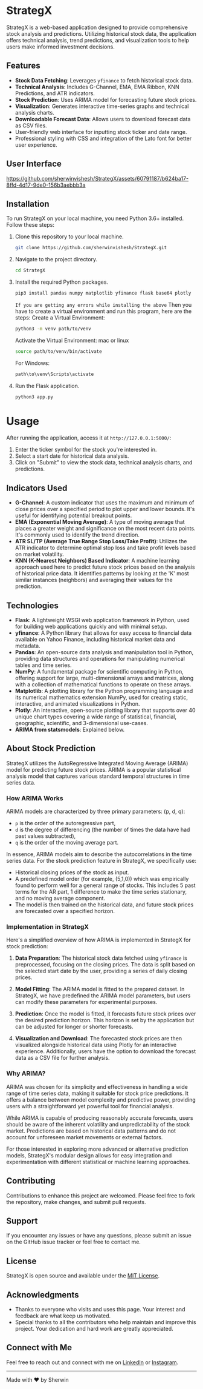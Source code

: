 # StrategX

StrategX is a web-based application designed to provide comprehensive stock analysis and predictions. Utilizing historical stock data, the application offers technical analysis, trend predictions, and visualization tools to help users make informed investment decisions.

## Features

- **Stock Data Fetching**: Leverages `yfinance` to fetch historical stock data.
- **Technical Analysis**: Includes G-Channel, EMA, EMA Ribbon, KNN Predictions, and ATR indicators.
- **Stock Prediction**: Uses ARIMA model for forecasting future stock prices.
- **Visualization**: Generates interactive time-series graphs and technical analysis charts.
- **Downloadable Forecast Data**: Allows users to download forecast data as CSV files.
- User-friendly web interface for inputting stock ticker and date range.
- Professional styling with CSS and integration of the Lato font for better user experience.

## User Interface


https://github.com/sherwinvishesh/StrategX/assets/60791187/b624ba17-8ffd-4d17-9de0-156b3aebbb3a




## Installation

To run StrategX on your local machine, you need Python 3.6+ installed. Follow these steps:

1. Clone this repository to your local machine.
    ```bash
    git clone https://github.com/sherwinvishesh/StrategX.git
    ```
2. Navigate to the project directory.
    ```bash
    cd StrategX
    ```
3. Install the required Python packages.
    ```bash
    pip3 install pandas numpy matplotlib yfinance flask base64 plotly 
    ```
    `If you are getting any errors while installing the above`
    Then you have to create a virtual environment and run this program, here are the steps:
    Create a Virtual Environment:
    ```bash
    python3 -m venv path/to/venv
    ```
    Activate the Virtual Environment:
    mac or linux 
    ```bash
    source path/to/venv/bin/activate
    ```

    For Windows:
    ```bash
    path\to\venv\Scripts\activate
    ```

4. Run the Flask application.
    ```bash
    python3 app.py
    ```





# Usage

After running the application, access it at `http://127.0.0.1:5000/`:

1. Enter the ticker symbol for the stock you're interested in.
2. Select a start date for historical data analysis.
3. Click on "Submit" to view the stock data, technical analysis charts, and predictions.

## Indicators Used

- **G-Channel**: A custom indicator that uses the maximum and minimum of close prices over a specified period to plot upper and lower bounds. It's useful for identifying potential breakout points.
- **EMA (Exponential Moving Average)**: A type of moving average that places a greater weight and significance on the most recent data points. It's commonly used to identify the trend direction.
- **ATR SL/TP (Average True Range Stop Loss/Take Profit)**: Utilizes the ATR indicator to determine optimal stop loss and take profit levels based on market volatility.
- **KNN (K-Nearest Neighbors) Based Indicator**: A machine learning approach used here to predict future stock prices based on the analysis of historical price data. It identifies patterns by looking at the 'K' most similar instances (neighbors) and averaging their values for the prediction.

## Technologies

- **Flask**: A lightweight WSGI web application framework in Python, used for building web applications quickly and with minimal setup.
- **yfinance**: A Python library that allows for easy access to financial data available on Yahoo Finance, including historical market data and metadata.
- **Pandas**: An open-source data analysis and manipulation tool in Python, providing data structures and operations for manipulating numerical tables and time series.
- **NumPy**: A fundamental package for scientific computing in Python, offering support for large, multi-dimensional arrays and matrices, along with a collection of mathematical functions to operate on these arrays.
- **Matplotlib**: A plotting library for the Python programming language and its numerical mathematics extension NumPy, used for creating static, interactive, and animated visualizations in Python.
- **Plotly**: An interactive, open-source plotting library that supports over 40 unique chart types covering a wide range of statistical, financial, geographic, scientific, and 3-dimensional use-cases.
- **ARIMA from statsmodels**: Explained below.

## About Stock Prediction

StrategX utilizes the AutoRegressive Integrated Moving Average (ARIMA) model for predicting future stock prices. ARIMA is a popular statistical analysis model that captures various standard temporal structures in time series data.

### How ARIMA Works

ARIMA models are characterized by three primary parameters: (p, d, q):
- `p` is the order of the autoregressive part,
- `d` is the degree of differencing (the number of times the data have had past values subtracted),
- `q` is the order of the moving average part.

In essence, ARIMA models aim to describe the autocorrelations in the time series data. For the stock prediction feature in StrategX, we specifically use:

- Historical closing prices of the stock as input.
- A predefined model order (for example, (5,1,0)) which was empirically found to perform well for a general range of stocks. This includes 5 past terms for the AR part, 1 difference to make the time series stationary, and no moving average component.
- The model is then trained on the historical data, and future stock prices are forecasted over a specified horizon.

### Implementation in StrategX

Here's a simplified overview of how ARIMA is implemented in StrategX for stock prediction:

1. **Data Preparation**: The historical stock data fetched using `yfinance` is preprocessed, focusing on the closing prices. The data is split based on the selected start date by the user, providing a series of daily closing prices.

2. **Model Fitting**: The ARIMA model is fitted to the prepared dataset. In StrategX, we have predefined the ARIMA model parameters, but users can modify these parameters for experimental purposes.

3. **Prediction**: Once the model is fitted, it forecasts future stock prices over the desired prediction horizon. This horizon is set by the application but can be adjusted for longer or shorter forecasts.

4. **Visualization and Download**: The forecasted stock prices are then visualized alongside historical data using Plotly for an interactive experience. Additionally, users have the option to download the forecast data as a CSV file for further analysis.

### Why ARIMA?

ARIMA was chosen for its simplicity and effectiveness in handling a wide range of time series data, making it suitable for stock price predictions. It offers a balance between model complexity and predictive power, providing users with a straightforward yet powerful tool for financial analysis.

While ARIMA is capable of producing reasonably accurate forecasts, users should be aware of the inherent volatility and unpredictability of the stock market. Predictions are based on historical data patterns and do not account for unforeseen market movements or external factors.

For those interested in exploring more advanced or alternative prediction models, StrategX's modular design allows for easy integration and experimentation with different statistical or machine learning approaches.



## Contributing

Contributions to enhance this project are welcomed. Please feel free to fork the repository, make changes, and submit pull requests.

## Support

If you encounter any issues or have any questions, please submit an issue on the GitHub issue tracker or feel free to contact me.


## License

StrategX is open source and available under the [MIT License](LICENSE).

## Acknowledgments


- Thanks to everyone who visits and uses this page. Your interest and feedback are what keep us motivated.
- Special thanks to all the contributors who help maintain and improve this project. Your dedication and hard work are greatly appreciated.
## Connect with Me

Feel free to reach out and connect with me on [LinkedIn](https://www.linkedin.com/in/sherwinvishesh) or [Instagram](https://www.instagram.com/sherwinvishesh/).

---

Made with ❤️ by Sherwin
